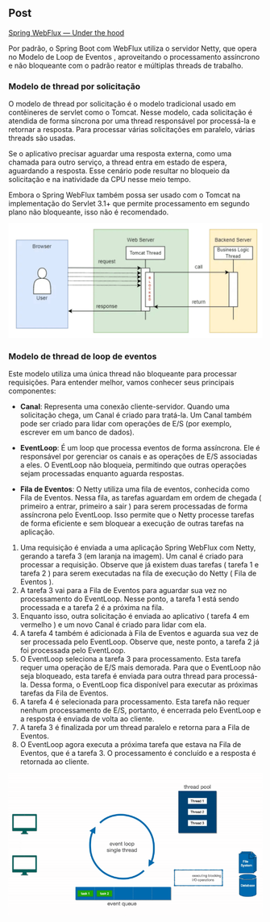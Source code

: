 
## Post

[Spring WebFlux — Under the hood](https://www.linkedin.com/pulse/spring-webflux-under-hood-diego-lucas-silva/)

Por padrão, o Spring Boot com WebFlux utiliza o servidor Netty, que opera no Modelo de Loop de Eventos , aproveitando o processamento assíncrono e não bloqueante com o padrão reator e múltiplas threads de trabalho.

### Modelo de thread por solicitação

O modelo de thread por solicitação é o modelo tradicional usado em contêineres de servlet como o Tomcat. Nesse modelo, cada solicitação é atendida de forma síncrona por uma thread responsável por processá-la e retornar a resposta. Para processar várias solicitações em paralelo, várias threads são usadas.

Se o aplicativo precisar aguardar uma resposta externa, como uma chamada para outro serviço, a thread entra em estado de espera, aguardando a resposta. Esse cenário pode resultar no bloqueio da solicitação e na inatividade da CPU nesse meio tempo.

Embora o Spring WebFlux também possa ser usado com o Tomcat na implementação do Servlet 3.1+ que permite processamento em segundo plano não bloqueante, isso não é recomendado.

![alt text](image-4.png)

### Modelo de thread de loop de eventos

Este modelo utiliza uma única thread não bloqueante para processar requisições. Para entender melhor, vamos conhecer seus principais componentes:

- **Canal**: Representa uma conexão cliente-servidor. Quando uma solicitação chega, um Canal é criado para tratá-la. Um Canal também pode ser criado para lidar com operações de E/S (por exemplo, escrever em um banco de dados).

- **EventLoop**: É um loop que processa eventos de forma assíncrona. Ele é responsável por gerenciar os canais e as operações de E/S associadas a eles. O EventLoop não bloqueia, permitindo que outras operações sejam processadas enquanto aguarda respostas.

- **Fila de Eventos**:  O Netty utiliza uma fila de eventos, conhecida como Fila de Eventos. Nessa fila, as tarefas aguardam em ordem de chegada ( primeiro a entrar, primeiro a sair ) para serem processadas de forma assíncrona pelo EventLoop. Isso permite que o Netty processe tarefas de forma eficiente e sem bloquear a execução de outras tarefas na aplicação.

1. Uma requisição é enviada a uma aplicação Spring WebFlux com Netty, gerando a tarefa 3 (em laranja na imagem). Um canal é criado para processar a requisição. Observe que já existem duas tarefas ( tarefa 1 e tarefa 2 ) para serem executadas na fila de execução do Netty ( Fila de Eventos ).
2. A tarefa 3 vai para a Fila de Eventos para aguardar sua vez no processamento do EventLoop. Nesse ponto, a tarefa 1 está sendo processada e a tarefa 2 é a próxima na fila.
3. Enquanto isso, outra solicitação é enviada ao aplicativo ( tarefa 4 em vermelho ) e um novo Canal é criado para lidar com ela.
4. A tarefa 4 também é adicionada à Fila de Eventos e aguarda sua vez de ser processada pelo EventLoop. Observe que, neste ponto, a tarefa 2 já foi processada pelo EventLoop.
5. O EventLoop seleciona a tarefa 3 para processamento. Esta tarefa requer uma operação de E/S mais demorada. Para que o EventLoop não seja bloqueado, esta tarefa é enviada para outra thread para processá-la. Dessa forma, o EventLoop fica disponível para executar as próximas tarefas da Fila de Eventos.
6. A tarefa 4 é selecionada para processamento. Esta tarefa não requer nenhum processamento de E/S, portanto, é encerrada pelo EventLoop e a resposta é enviada de volta ao cliente.
7. A tarefa 3 é finalizada por um thread paralelo e retorna para a Fila de Eventos.
8. O EventLoop agora executa a próxima tarefa que estava na Fila de Eventos, que é a tarefa 3. O processamento é concluído e a resposta é retornada ao cliente.

![alt text](SpringWebFlux-EventLoopNettyExample1-ezgif.com-video-to-gif-converter.gif)

